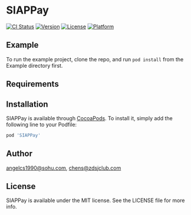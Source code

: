 # SIAPPay

[![CI Status](https://img.shields.io/travis/angelcs1990@sohu.com/SIAPPay.svg?style=flat)](https://travis-ci.org/angelcs1990@sohu.com/SIAPPay)
[![Version](https://img.shields.io/cocoapods/v/SIAPPay.svg?style=flat)](https://cocoapods.org/pods/SIAPPay)
[![License](https://img.shields.io/cocoapods/l/SIAPPay.svg?style=flat)](https://cocoapods.org/pods/SIAPPay)
[![Platform](https://img.shields.io/cocoapods/p/SIAPPay.svg?style=flat)](https://cocoapods.org/pods/SIAPPay)

## Example

To run the example project, clone the repo, and run `pod install` from the Example directory first.

## Requirements

## Installation

SIAPPay is available through [CocoaPods](https://cocoapods.org). To install
it, simply add the following line to your Podfile:

```ruby
pod 'SIAPPay'
```

## Author

angelcs1990@sohu.com, chens@zdsjclub.com

## License

SIAPPay is available under the MIT license. See the LICENSE file for more info.
